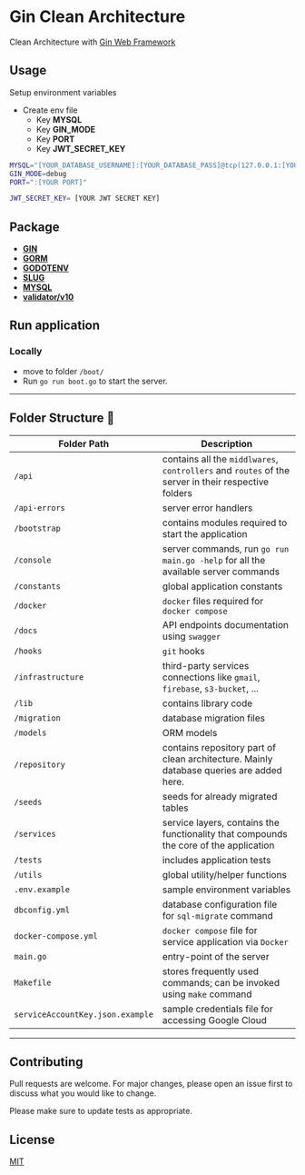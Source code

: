 # Gin Clean Architecture

Clean Architecture with [Gin Web Framework](https://gin-gonic.com/)


## Usage

Setup environment variables
- Create env file
  - Key **MYSQL**
  - Key **GIN_MODE**
  - Key **PORT**
  - Key **JWT_SECRET_KEY**

```zsh
MYSQL="[YOUR_DATABASE_USERNAME]:[YOUR_DATABASE_PASS]@tcp(127.0.0.1:[YOUR MYSQL PORT])/[YOUR TABLE]?charset=utf8mb4&parseTime=True&loc=Local"
GIN_MODE=debug
PORT=":[YOUR PORT]"

JWT_SECRET_KEY= [YOUR JWT SECRET KEY]
```
## Package
- [**GIN**](https://gin-gonic.com/)
- [**GORM**](https://gorm.io/index.html)
- [**GODOTENV**](https://github.com/joho/godotenv)
- [**SLUG**](github.com/gosimple/slug)
- [**MYSQL**](github.com/go-sql-driver/mysql)
- [**validator/v10**](github.com/go-playground/validator/v10)

## Run application
### Locally

-   move to folder `/boot/`
-   Run `go run boot.go` to start the server.

---

## Folder Structure :file_folder:

| Folder Path                      | Description                                                                                         |
| -------------------------------- | --------------------------------------------------------------------------------------------------- |
| `/api`                           | contains all the `middlwares`, `controllers` and `routes` of the server in their respective folders |
| `/api-errors`                    | server error handlers                                                                               |
| `/bootstrap`                     | contains modules required to start the application                                                  |
| `/console`                       | server commands, run `go run main.go -help` for all the available server commands                   |
| `/constants`                     | global application constants                                                                        |
| `/docker`                        | `docker` files required for `docker compose`                                                        |
| `/docs`                          | API endpoints documentation using `swagger`                                                         |
| `/hooks`                         | `git` hooks                                                                                         |
| `/infrastructure`                | third-party services connections like `gmail`, `firebase`, `s3-bucket`, ...                         |
| `/lib`                           | contains library code                                                                               |
| `/migration`                     | database migration files                                                                            |
| `/models`                        | ORM models                                                                                          |
| `/repository`                    | contains repository part of clean architecture. Mainly database queries are added here.             |
| `/seeds`                         | seeds for already migrated tables                                                                   |
| `/services`                      | service layers, contains the functionality that compounds the core of the application               |
| `/tests`                         | includes application tests                                                                          |
| `/utils`                         | global utility/helper functions                                                                     |
| `.env.example`                   | sample environment variables                                                                        |
| `dbconfig.yml`                   | database configuration file for `sql-migrate` command                                               |
| `docker-compose.yml`             | `docker compose` file for service application via `Docker`                                          |
| `main.go`                        | entry-point of the server                                                                           |
| `Makefile`                       | stores frequently used commands; can be invoked using `make` command                                |
| `serviceAccountKey.json.example` | sample credentials file for accessing Google Cloud                                                  |

---

## Contributing
Pull requests are welcome. For major changes, please open an issue first to discuss what you would like to change.

Please make sure to update tests as appropriate.

## License
[MIT](https://choosealicense.com/licenses/mit/)